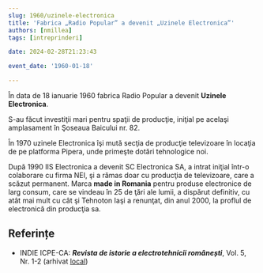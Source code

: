 ```yaml
---
slug: 1960/uzinele-electronica
title: 'Fabrica „Radio Popular” a devenit „Uzinele Electronica”'
authors: [nmillea]
tags: [intreprinderi]

date: 2024-02-28T21:23:43

event_date: '1960-01-18'

---
```


În data de 18 ianuarie 1960 fabrica Radio Popular a devenit **Uzinele Electronica**.

<!-- truncate -->

S-au făcut
investiţii mari pentru spaţii de producţie, iniţial pe acelaşi amplasament în Şoseaua Baicului nr. 82.

În 1970 uzinele Electronica îşi mută secţia de producţie televizoare în locaţia de pe
platforma Pipera, unde primeşte dotări tehnologice noi.

După 1990 IIS Electronica a devenit SC Electronica SA, a intrat iniţial într-o
colaborare cu firma NEI, şi a rămas doar cu producţia de televizoare, care a scăzut
permanent. Marca **made in
Romania** pentru produse electronice de larg consum, care se vindeau în 25 de
ţări ale lumii, a dispărut definitiv, cu atât mai mult cu cât şi Tehnoton Iaşi a
renunţat, din anul 2000, la proflul de electronică din producţia sa.

## Referințe

- INDIE ICPE-CA: _**Revista de istorie a electrotehnicii românești**_, Vol. 5, Nr. 1-2 (arhivat [local](https://cronica-it.github.io/arhiva/#2019))

